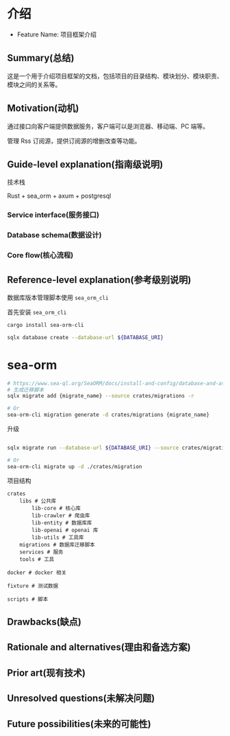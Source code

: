 # 介绍

- Feature Name: 项目框架介绍

## Summary(总结)

这是一个用于介绍项目框架的文档，包括项目的目录结构、模块划分、模块职责、模块之间的关系等。

## Motivation(动机)

通过接口向客户端提供数据服务，客户端可以是浏览器、移动端、PC 端等。

管理 Rss 订阅源，提供订阅源的增删改查等功能。

## Guide-level explanation(指南级说明)

技术栈

Rust + sea_orm + axum + postgresql

### Service interface(服务接口)

### Database schema(数据设计)

### Core flow(核心流程)

## Reference-level explanation(参考级别说明)

数据库版本管理脚本使用 `sea_orm_cli`

首先安装 `sea_orm_cli`

```bash
cargo install sea-orm-cli
```

```bash
sqlx database create --database-url ${DATABASE_URI}
```

# sea-orm

```bash
# https://www.sea-ql.org/SeaORM/docs/install-and-config/database-and-async-runtime/
# 生成迁移脚本
sqlx migrate add {migrate_name} --source crates/migrations -r

# Or
sea-orm-cli migration generate -d crates/migrations {migrate_name}
```

升级
```bash

sqlx migrate run --database-url ${DATABASE_URI} --source crates/migrations

# Or
sea-orm-cli migrate up -d ./crates/migration
```

项目结构

```
crates
    libs # 公共库
        lib-core # 核心库
        lib-crawler # 爬虫库
        lib-entity # 数据库库
        lib-openai # openai 库
        lib-utils # 工具库
    migrations # 数据库迁移脚本
    services # 服务
    tools # 工具

docker # docker 相关

fixture # 测试数据

scripts # 脚本
```

## Drawbacks(缺点)

## Rationale and alternatives(理由和备选方案)

## Prior art(现有技术)

## Unresolved questions(未解决问题)

## Future possibilities(未来的可能性)
